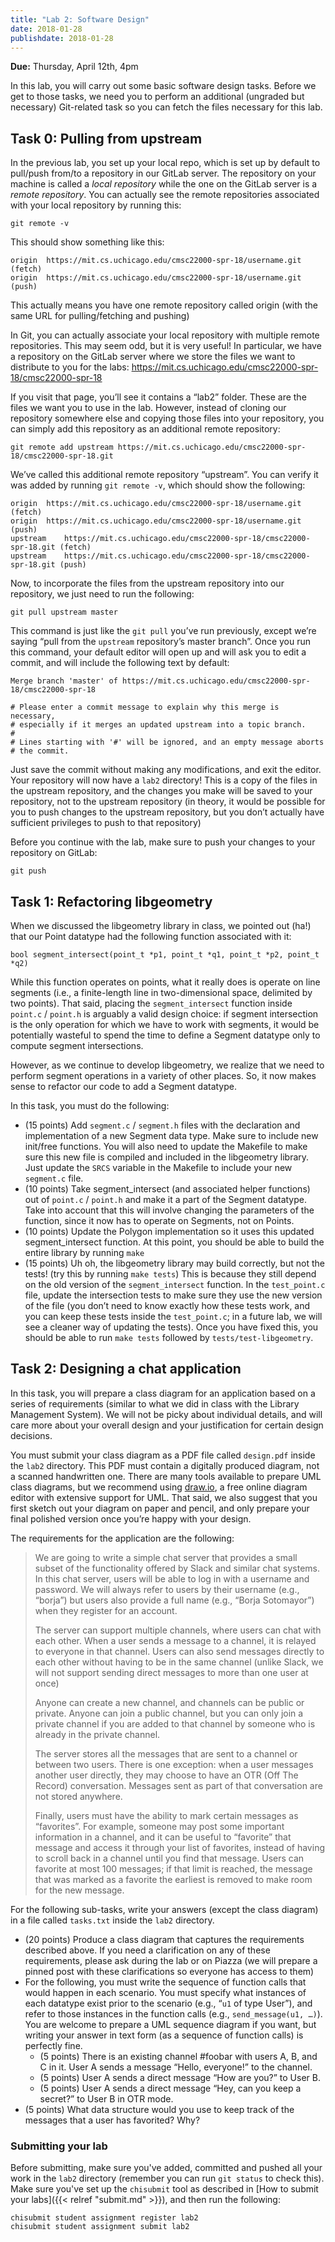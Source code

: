 ```yaml
---
title: "Lab 2: Software Design"
date: 2018-01-28
publishdate: 2018-01-28
---
```


**Due:** Thursday, April 12th, 4pm

In this lab, you will carry out some basic software design tasks. Before we get to those tasks, we need you to perform an additional (ungraded but necessary) Git-related task so you can fetch the files necessary for this lab.

## Task 0: Pulling from upstream

In the previous lab, you set up your local repo, which is set up by default to pull/push from/to a repository in our GitLab server. The repository on your machine is called a *local repository* while the one on the GitLab server is a *remote repository*. You can actually see the remote repositories associated with your local repository by running this:

    git remote -v

This should show something like this:

    origin	https://mit.cs.uchicago.edu/cmsc22000-spr-18/username.git (fetch)
    origin	https://mit.cs.uchicago.edu/cmsc22000-spr-18/username.git (push)

This actually means you have one remote repository called origin (with the same URL for pulling/fetching and pushing)

In Git, you can actually associate your local repository with multiple remote repositories. This may seem odd, but it is very useful! In particular, we have a repository on the GitLab server where we store the files we want to distribute to you for the labs: https://mit.cs.uchicago.edu/cmsc22000-spr-18/cmsc22000-spr-18

If you visit that page, you’ll see it contains a “lab2” folder. These are the files we want you to use in the lab. However, instead of cloning our repository somewhere else and copying those files into your repository, you can simply add this repository as an additional remote repository: 

    git remote add upstream https://mit.cs.uchicago.edu/cmsc22000-spr-18/cmsc22000-spr-18.git

We’ve called this additional remote repository “upstream”. You can verify it was added by running `git remote -v`, which should show the following:

    origin	https://mit.cs.uchicago.edu/cmsc22000-spr-18/username.git (fetch)
    origin	https://mit.cs.uchicago.edu/cmsc22000-spr-18/username.git (push)
    upstream	https://mit.cs.uchicago.edu/cmsc22000-spr-18/cmsc22000-spr-18.git (fetch)
    upstream	https://mit.cs.uchicago.edu/cmsc22000-spr-18/cmsc22000-spr-18.git (push)

Now, to incorporate the files from the upstream repository into our repository, we just need to run the following:

    git pull upstream master

This command is just like the `git pull` you’ve run previously, except we’re saying “pull from the `upstream` repository’s master branch”. Once you run this command, your default editor will open up and will ask you to edit a commit, and will include the following text by default:

    Merge branch 'master' of https://mit.cs.uchicago.edu/cmsc22000-spr-18/cmsc22000-spr-18

    # Please enter a commit message to explain why this merge is necessary,
    # especially if it merges an updated upstream into a topic branch.
    #
    # Lines starting with '#' will be ignored, and an empty message aborts
    # the commit.

Just save the commit without making any modifications, and exit the editor. Your repository will now have a `lab2` directory! This is a copy of the files in the upstream repository, and the changes you make will be saved to your repository, not to the upstream repository (in theory, it would be possible for you to push changes to the upstream repository, but you don’t actually have sufficient privileges to push to that repository)

Before you continue with the lab, make sure to push your changes to your repository on GitLab:

    git push

## Task 1: Refactoring libgeometry

When we discussed the libgeometry library in class, we pointed out (ha!) that our Point datatype had the following function associated with it:

    bool segment_intersect(point_t *p1, point_t *q1, point_t *p2, point_t *q2)

While this function operates on points, what it really does is operate on line segments (i.e., a finite-length line in two-dimensional space, delimited by two points). That said, placing the `segment_intersect` function inside `point.c` / `point.h` is arguably a valid design choice: if segment intersection is the only operation for which we have to work with segments, it would be potentially wasteful to spend the time to define a Segment datatype only to compute segment intersections.

However, as we continue to develop libgeometry, we realize that we need to perform segment operations in a variety of other places. So, it now makes sense to refactor our code to add a Segment datatype.

In this task, you must do the following:

* (15 points) Add `segment.c` / `segment.h` files with the declaration and implementation of a new Segment data type. Make sure to include new init/free functions. You will also need to update the Makefile to make sure this new file is compiled and included in the libgeometry library. Just update the `SRCS` variable in the Makefile to include your new `segment.c` file.
* (10 points) Take segment_intersect (and associated helper functions) out of `point.c` / `point.h` and make it a part of the Segment datatype. Take into account that this will involve changing the parameters of the function, since it now has to operate on Segments, not on Points.
* (10 points) Update the Polygon implementation so it uses this updated segment_intersect function. At this point, you should be able to build the entire library by running `make`
* (15 points) Uh oh, the libgeometry library may build correctly, but not the tests! (try this by running `make tests`) This is because they still depend on the old version of the `segment_intersect` function. In the `test_point.c` file, update the intersection tests to make sure they use the new version of the file (you don’t need to know exactly how these tests work, and you can keep these tests inside the `test_point.c`; in a future lab, we will see a cleaner way of updating the tests). Once you have fixed this, you should be able to run `make tests` followed by `tests/test-libgeometry`.

## Task 2: Designing a chat application

In this task, you will prepare a class diagram for an application based on a series of requirements (similar to what we did in class with the Library Management System). We will not be picky about individual details, and will care more about your overall design and your justification for certain design decisions.

You must submit your class diagram as a PDF file called `design.pdf` inside the `lab2` directory. This PDF must contain a digitally produced diagram, not a scanned handwritten one. There are many tools available to prepare UML class diagrams, but we recommend using [draw.io](https://draw.io/), a free online diagram editor with extensive support for UML. That said, we also suggest that you first sketch out your diagram on paper and pencil, and only prepare your final polished version once you’re happy with your design.

The requirements for the application are the following:

> We are going to write a simple chat server that provides a small subset of the functionality offered by Slack and similar chat systems. In this chat server, users will be able to log in with a username and password. We will always refer to users by their username (e.g., “borja”) but users also provide a full name (e.g., “Borja Sotomayor”) when they register for an account.
> 
> The server can support multiple channels, where users can chat with each other. When a user sends a message to a channel, it is relayed to everyone in that channel. Users can also send messages directly to each other without having to be in the same channel (unlike Slack, we will not support sending direct messages to more than one user at once)
> 
> Anyone can create a new channel, and channels can be public or private. Anyone can join a public channel, but you can only join a private channel if you are added to that channel by someone who is already in the private channel.
> 
> The server stores all the messages that are sent to a channel or between two users. There is one exception: when a user messages another user directly, they may choose to have an OTR (Off The Record) conversation. Messages sent as part of that conversation are not stored anywhere.
> 
> Finally, users must have the ability to mark certain messages as “favorites”. For example, someone may post some important information in a channel, and it can be useful to “favorite” that message and access it through your list of favorites, instead of having to scroll back in a channel until you find that message. Users can favorite at most 100 messages; if that limit is reached, the message that was marked as a favorite the earliest is removed to make room for the new message.

For the following sub-tasks, write your answers (except the class diagram) in a file called `tasks.txt` inside the `lab2` directory.

* (20 points) Produce a class diagram that captures the requirements described above. If you need a clarification on any of these requirements, please ask during the lab or on Piazza (we will prepare a pinned post with these clarifications so everyone has access to them)
* For the following, you must write the sequence of function calls that would happen in each scenario. You must specify what instances of each datatype exist prior to the scenario (e.g., “`u1` of type User”), and refer to those instances in the function calls (e.g., `send_message(u1, …)`). You are welcome to prepare a UML sequence diagram if you want, but writing your answer in text form (as a sequence of function calls) is perfectly fine.
  * (5 points) There is an existing channel #foobar with users A, B, and C in it. User A sends a message “Hello, everyone!” to the channel.
  * (5 points) User A sends a direct message “How are you?” to User B.
  * (5 points) User A sends a direct message “Hey, can you keep a secret?” to User B in OTR mode.
* (5 points) What data structure would you use to keep track of the messages that a user has favorited? Why?



### Submitting your lab

Before submitting, make sure you've added, committed and pushed all your work in the `lab2` directory (remember you can run `git status` to check this). Make sure you've set up the `chisubmit` tool as described in [How to submit your labs]({{< relref "submit.md" >}}), and then run the following:

    chisubmit student assignment register lab2
    chisubmit student assignment submit lab2


